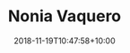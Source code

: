 ---
title: "Nonia Vaquero"
date: 2018-11-19T10:47:58+10:00
draft: false
image: "images/team/nonia_vaquero.jpg"
jobtitle: "PhD student"
linkedinurl:
orcid:
researchid:
address:
phone:
email: "nonia.vaquero@dipc.org"
weight: 11
layout: team
promoted: true
---